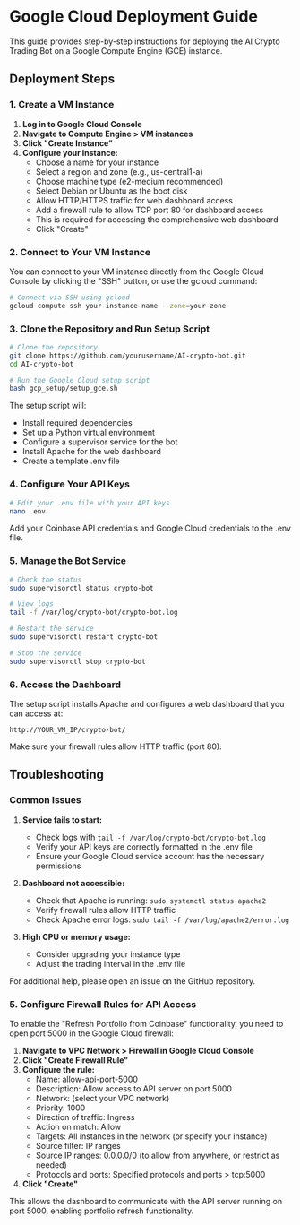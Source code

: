 # Google Cloud Deployment Guide

This guide provides step-by-step instructions for deploying the AI Crypto Trading Bot on a Google Compute Engine (GCE) instance.

## Deployment Steps

### 1. Create a VM Instance

1. **Log in to Google Cloud Console**
2. **Navigate to Compute Engine > VM instances**
3. **Click "Create Instance"**
4. **Configure your instance:**
   - Choose a name for your instance
   - Select a region and zone (e.g., us-central1-a)
   - Choose machine type (e2-medium recommended)
   - Select Debian or Ubuntu as the boot disk
   - Allow HTTP/HTTPS traffic for web dashboard access
   - Add a firewall rule to allow TCP port 80 for dashboard access
   - This is required for accessing the comprehensive web dashboard
   - Click "Create"

### 2. Connect to Your VM Instance

You can connect to your VM instance directly from the Google Cloud Console by clicking the "SSH" button, or use the gcloud command:

```bash
# Connect via SSH using gcloud
gcloud compute ssh your-instance-name --zone=your-zone
```

### 3. Clone the Repository and Run Setup Script

```bash
# Clone the repository
git clone https://github.com/yourusername/AI-crypto-bot.git
cd AI-crypto-bot

# Run the Google Cloud setup script
bash gcp_setup/setup_gce.sh
```

The setup script will:
- Install required dependencies
- Set up a Python virtual environment
- Configure a supervisor service for the bot
- Install Apache for the web dashboard
- Create a template .env file

### 4. Configure Your API Keys

```bash
# Edit your .env file with your API keys
nano .env
```

Add your Coinbase API credentials and Google Cloud credentials to the .env file.

### 5. Manage the Bot Service

```bash
# Check the status
sudo supervisorctl status crypto-bot

# View logs
tail -f /var/log/crypto-bot/crypto-bot.log

# Restart the service
sudo supervisorctl restart crypto-bot

# Stop the service
sudo supervisorctl stop crypto-bot
```

### 6. Access the Dashboard

The setup script installs Apache and configures a web dashboard that you can access at:

```
http://YOUR_VM_IP/crypto-bot/
```

Make sure your firewall rules allow HTTP traffic (port 80).

## Troubleshooting

### Common Issues

1. **Service fails to start:**
   - Check logs with `tail -f /var/log/crypto-bot/crypto-bot.log`
   - Verify your API keys are correctly formatted in the .env file
   - Ensure your Google Cloud service account has the necessary permissions

2. **Dashboard not accessible:**
   - Check that Apache is running: `sudo systemctl status apache2`
   - Verify firewall rules allow HTTP traffic
   - Check Apache error logs: `sudo tail -f /var/log/apache2/error.log`

3. **High CPU or memory usage:**
   - Consider upgrading your instance type
   - Adjust the trading interval in the .env file

For additional help, please open an issue on the GitHub repository.

### 5. Configure Firewall Rules for API Access

To enable the "Refresh Portfolio from Coinbase" functionality, you need to open port 5000 in the Google Cloud firewall:

1. **Navigate to VPC Network > Firewall in Google Cloud Console**
2. **Click "Create Firewall Rule"**
3. **Configure the rule:**
   - Name: allow-api-port-5000
   - Description: Allow access to API server on port 5000
   - Network: (select your VPC network)
   - Priority: 1000
   - Direction of traffic: Ingress
   - Action on match: Allow
   - Targets: All instances in the network (or specify your instance)
   - Source filter: IP ranges
   - Source IP ranges: 0.0.0.0/0 (to allow from anywhere, or restrict as needed)
   - Protocols and ports: Specified protocols and ports > tcp:5000
4. **Click "Create"**

This allows the dashboard to communicate with the API server running on port 5000, enabling portfolio refresh functionality.
